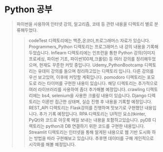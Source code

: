 # Python 공부
> 파이썬을 사용하여 인터넷 강의, 알고리즘, 코테 등 관련 내용을 디렉토리 별로 분류해두었다.
>> codeTest 디렉토리에는 백준,온코더,프로그래머스 자료가 있습니다.
>> Programmers_Python 디렉토리는 프로그래머스 내 강의 내용을 기록해두었습니다.
>> Inflearn 디렉토리에는 인프런을 통한 Python 강의(이미지프로세싱, 파이썬 기초, 파이썬100제,크롤링) 등 여러 강의를 정리해두었으며, 현재도 꾸준한 커밋 중입니다.
>> Udemy_PythonBootcamp 디렉토리는 유데미 강의를 들으며 정리하고있는 디렉토리 입니다. 다른 강의를 우선 보고있어, 이후에 커밋할 계획입니다.
>> pomodoro 디렉토리는 포모도로 라는 타이머를 구현한 내용이 있습니다. 해당 디렉토리는 추가적으로 여러 라이브러리를 사용하여 좀더 추가해볼 예정입니다.
>> crawling 디렉토리에는 bs4, selenium을 사용한 크롤링 내용이 있습니다.
>> Django 디렉토리는 이론만 접근한 상태며, 실습 진행 후 내용을 기록할 예정입니다.
>> REST_API 디렉토리는 Flask강의를 진행하며 맛보기로 구현했던 내용입니다. 추가 기록 예정입니다.
>> RPA 디렉토리는 UI적인 요소(tkinter, PyQt)와 코드로 아웃룩 메일 보내는 내용을 포함하고있습니다.
>> pyDB 디렉토리는 python과 DB 연결하기 위한 코드를 구현한 내용입니다.
>> Streamlit 디렉토리는 인터넷을 통해 알게된 내용으로 웹 기반 도시화 하는 방법을 따라 구현해보고 있습니다. 추후엔 데이터를 구해 개인적으로 시각화를 해볼 예정입니다.



